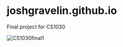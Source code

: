 # joshgravelin.github.io
Final project for CS1030

![CS1030final1](https://user-images.githubusercontent.com/125619610/236390492-0ddaf14f-3b3a-4d07-9204-6ac9ef28d90a.PNG)
